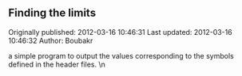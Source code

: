 ## Finding the limits 
Originally published: 2012-03-16 10:46:31 
Last updated: 2012-03-16 10:46:32 
Author: Boubakr  
 
a simple program to output the values corresponding to the symbols defined in the header files.\n